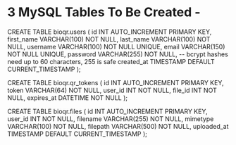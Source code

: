 # 3 MySQL Tables To Be Created -

CREATE TABLE bioqr.users (
    id INT AUTO_INCREMENT PRIMARY KEY,
    first_name VARCHAR(100) NOT NULL,
    last_name VARCHAR(100) NOT NULL,
    username VARCHAR(100) NOT NULL UNIQUE,
    email VARCHAR(150) NOT NULL UNIQUE,
    password VARCHAR(255) NOT NULL, -- bcrypt hashes need up to 60 characters, 255 is safe
    created_at TIMESTAMP DEFAULT CURRENT_TIMESTAMP
);

CREATE TABLE bioqr.qr_tokens (
  id INT AUTO_INCREMENT PRIMARY KEY,
  token VARCHAR(64) NOT NULL,
  user_id INT NOT NULL,
  file_id INT NOT NULL,
  expires_at DATETIME NOT NULL
);

CREATE TABLE bioqr.files (
  id INT AUTO_INCREMENT PRIMARY KEY,
  user_id INT NOT NULL,
  filename VARCHAR(255) NOT NULL,
  mimetype VARCHAR(100) NOT NULL,
  filepath VARCHAR(500) NOT NULL,
  uploaded_at TIMESTAMP DEFAULT CURRENT_TIMESTAMP
);

